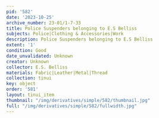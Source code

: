 ```yaml
---
pid: '582'
date: '2023-10-25'
archive_number: 23-01/1-7-33
title: Police Suspenders belonging to E.S Belliss
subjects: Police|Clothing & Accessories|Work
description: Police Suspenders belonging to E.S Belliss
extent: '1'
condition: Good
date_unvalidated: Unknown
creator: Unknown
collector: E.S. Belliss
materials: Fabric|Leather|Metal|Thread
collection: tinui
key: object
order: '581'
layout: tinui_item
thumbnail: "/img/derivatives/simple/582/thumbnail.jpg"
full: "/img/derivatives/simple/582/fullwidth.jpg"
---
```


